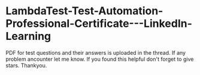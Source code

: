 # LambdaTest-Test-Automation-Professional-Certificate---LinkedIn-Learning
PDF for test questions and their answers is uploaded in the thread. If any problem ancounter let me know.
If you found this helpful don't forget to give stars. Thankyou.
